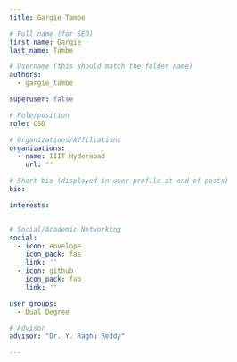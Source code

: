```yaml
---
title: Gargie Tambe

# Full name (for SEO)
first_name: Gargie
last_name: Tambe

# Username (this should match the folder name)
authors:
  - gargie_tambe

superuser: false

# Role/position
role: CSD

# Organizations/Affiliations
organizations:
  - name: IIIT Hyderabad
    url: ''

# Short bio (displayed in user profile at end of posts)
bio: 

interests:


# Social/Academic Networking
social:
  - icon: envelope
    icon_pack: fas
    link: ''
  - icon: github
    icon_pack: fab
    link: ''

user_groups:
  - Dual Degree

# Advisor
advisor: "Dr. Y. Raghu Reddy"

---
```

